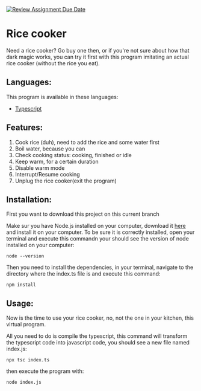 [![Review Assignment Due Date](https://classroom.github.com/assets/deadline-readme-button-24ddc0f5d75046c5622901739e7c5dd533143b0c8e959d652212380cedb1ea36.svg)](https://classroom.github.com/a/__xb4cFP)

# Rice cooker
Need a rice cooker? Go buy one then, or if you're not sure about how that dark magic works, you can try it first with this program imitating an actual rice cooker (without the rice you eat).

## Languages:
This program is available in these languages:
* [Typescript](https://github.com/hei-school/cc-d2-my-rice-cooker-RyanIaro/tree/feature/typescript)

## Features:
1. Cook rice (duh), need to add the rice and some water first
2. Boil water, because you can
3. Check cooking status: cooking, finished or idle
4. Keep warm, for a certain duration
5. Disable warm mode
6. Interrupt/Resume cooking
7. Unplug the rice cooker(exit the program)

## Installation:
First you want to download this project on this current branch

Make sur you have Node.js installed on your computer, download it [here](https://nodejs.org/en/download) and install it on your computer. To be sure it is correctly installed, open your terminal and execute this commandn your should see the version of node installed on your computer:

    node --version

Then you need to install the dependencies, in your terminal, navigate to the directory where the index.ts file is and execute this command:

    npm install

## Usage:
Now is the time to use your rice cooker, no, not the one in your kitchen, this virtual program.

All you need to do is compile the typescript, this command will transform the typescript code into javascript code, you should see a new file named index.js:

    npx tsc index.ts

then execute the program with:

    node index.js